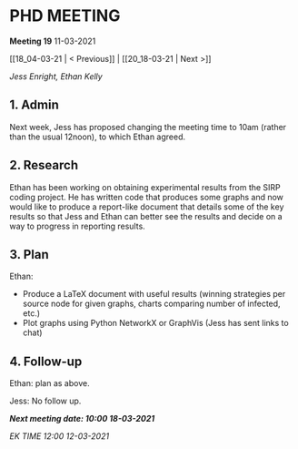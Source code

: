 # PHD MEETING

__Meeting 19__
11-03-2021

[[18_04-03-21 | < Previous]] | [[20_18-03-21 | Next >]]

_Jess Enright,_
_Ethan Kelly_


## 1. Admin

Next week, Jess has proposed changing the meeting time to 10am (rather than the usual 12noon), to which Ethan agreed.


## 2. Research

Ethan has been working on obtaining experimental results from the SIRP coding project. He has written code that produces some graphs and now would like to produce a report-like document that details some of the key results so that Jess and Ethan can better see the results and decide on a way to progress in reporting results.


## 3. Plan
Ethan: 
* Produce a LaTeX document with useful results (winning strategies per source node for given graphs, charts comparing number of infected, etc.)
* Plot graphs using Python NetworkX or GraphVis (Jess has sent links to chat)

## 4. Follow-up

Ethan: plan as above.

Jess: No follow up.


**_Next meeting date: 10:00 18-03-2021_**



_EK TIME 12:00 12-03-2021_
